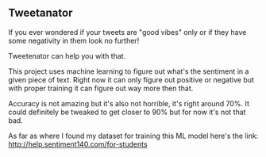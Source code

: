 ## Tweetanator

If you ever wondered if your tweets are "good vibes" only or if they have some
negativity in them look no further!

Tweetenator can help you with that.

This project uses machine learning to figure out what's the sentiment in a given
piece of text. Right now it can only figure out positive or negative but with
proper training it can figure out way more then that. 

Accuracy is not amazing but it's also not horrible, it's right around 70%. 
It could definitely be tweaked to get closer to 90% but for now it's not that bad.

As far as where I found my dataset for training this ML model here's the link: http://help.sentiment140.com/for-students
